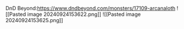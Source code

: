 DnD Beyond:https://www.dndbeyond.com/monsters/17109-arcanaloth
![[Pasted image 20240924153622.png]]
![[Pasted image 20240924153625.png]]